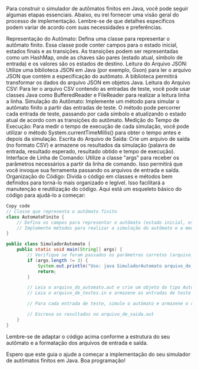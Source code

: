 Para construir o simulador de autômatos finitos em Java, você pode seguir algumas etapas essenciais. Abaixo, eu irei fornecer uma visão geral do processo de implementação. Lembre-se de que detalhes específicos podem variar de acordo com suas necessidades e preferências.

Representação do Autômato:
Defina uma classe para representar o autômato finito. Essa classe pode conter campos para o estado inicial, estados finais e as transições. As transições podem ser representadas como um HashMap, onde as chaves são pares (estado atual, símbolo de entrada) e os valores são os estados de destino.
Leitura do Arquivo JSON:
Utilize uma biblioteca JSON em Java (por exemplo, Gson) para ler o arquivo JSON que contém a especificação do autômato. A biblioteca permitirá transformar os dados do arquivo JSON em objetos Java.
Leitura do Arquivo CSV:
Para ler o arquivo CSV contendo as entradas de teste, você pode usar classes Java como BufferedReader e FileReader para realizar a leitura linha a linha.
Simulação do Autômato:
Implemente um método para simular o autômato finito a partir das entradas de teste. O método pode percorrer cada entrada de teste, passando por cada símbolo e atualizando o estado atual de acordo com as transições do autômato.
Medição do Tempo de Execução:
Para medir o tempo de execução de cada simulação, você pode utilizar o método System.currentTimeMillis() para obter o tempo antes e depois da simulação.
Escrita do Arquivo de Saída:
Crie um arquivo de saída (no formato CSV) e armazene os resultados da simulação (palavra de entrada, resultado esperado, resultado obtido e tempo de execução).
Interface de Linha de Comando:
Utilize a classe "args" para receber os parâmetros necessários a partir da linha de comando. Isso permitirá que você invoque sua ferramenta passando os arquivos de entrada e saída.
Organização do Código:
Divida o código em classes e métodos bem definidos para torná-lo mais organizado e legível. Isso facilitará a manutenção e reutilização do código.
Aqui está um esqueleto básico do código para ajudá-lo a começar:

```java
Copy code
// Classe que representa o autômato finito
class AutomatoFinito {
    // Defina os campos para representar o autômato (estado inicial, estados finais, transições)
    // Implemente métodos para realizar a simulação do autômato e a medição do tempo de execução
}

public class SimuladorAutomato {
    public static void main(String[] args) {
        // Verifique se foram passados os parâmetros corretos (arquivo_do_automato.aut, arquivo_de_testes.in, arquivo_de_saida.out)
        if (args.length != 3) {
            System.out.println("Uso: java SimuladorAutomato arquivo_do_automato.aut arquivo_de_testes.in arquivo_de_saida.out");
            return;
        }

        // Leia o arquivo_do_automato.aut e crie um objeto do tipo AutomatoFinito
        // Leia o arquivo_de_testes.in e armazene as entradas de teste

        // Para cada entrada de teste, simule o autômato e armazene o resultado (palavra de entrada, resultado esperado, resultado obtido, tempo)

        // Escreva os resultados no arquivo_de_saida.out
    }
}
```
Lembre-se de adaptar o código acima conforme a estrutura do seu autômato e a formatação dos arquivos de entrada e saída.

Espero que este guia o ajude a começar a implementação do seu simulador de autômatos finitos em Java. Boa programação!